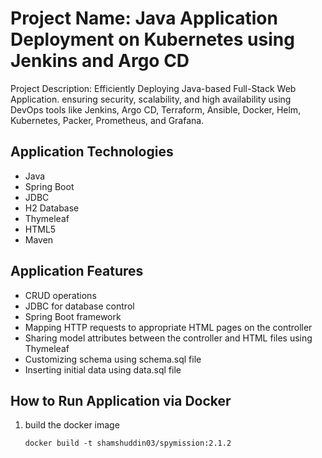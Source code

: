 # Project Name: Java Application Deployment on Kubernetes using Jenkins and Argo CD

 Project Description: Efficiently Deploying Java-based Full-Stack Web Application. ensuring security, scalability, and high availability using DevOps tools like Jenkins, Argo CD, Terraform, Ansible, Docker, Helm, Kubernetes, Packer, Prometheus, and Grafana.

## Application Technologies

- Java
- Spring Boot
- JDBC
- H2 Database
- Thymeleaf
- HTML5
- Maven

## Application Features

- CRUD operations
- JDBC for database control
- Spring Boot framework
- Mapping HTTP requests to appropriate HTML pages on the controller
- Sharing model attributes between the controller and HTML files using Thymeleaf
- Customizing schema using schema.sql file
- Inserting initial data using data.sql file

## How to Run Application via Docker

1. build the docker image
   ```
   docker build -t shamshuddin03/spymission:2.1.2
   ```

